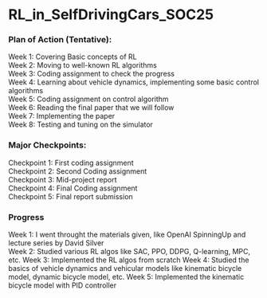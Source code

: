 # RL_in_SelfDrivingCars_SOC25

### Plan of Action (Tentative): <br/>
Week 1: Covering Basic concepts of RL <br/>
Week 2: Moving to well-known RL algorithms <br/>
Week 3: Coding assignment to check the progress <br/>
Week 4: Learning about vehicle dynamics, implementing some basic control algorithms <br/>
Week 5: Coding assignment on control algorithm <br/>
Week 6: Reading the final paper that we will follow <br/>
Week 7: Implementing the paper <br/>
Week 8: Testing and tuning on the simulator <br/>

### Major Checkpoints: <br/>
Checkpoint 1: First coding assignment <br/> 
Checkpoint 2: Second Coding assignment <br/>
Checkpoint 3: Mid-project report <br/>
Checkpoint 4: Final Coding assignment <br/>
Checkpoint 5: Final report submission

### Progress
Week 1: I went throught the materials given, like OpenAI SpinningUp and lecture series by David Silver <br/>
Week 2: Studied various RL algos like SAC, PPO, DDPG, Q-learning, MPC, etc.
Week 3: Implemented the RL algos from scratch
Week 4: Studied the basics of vehicle dynamics and vehicular models like kinematic bicycle model, dynamic bicycle model, etc.
Week 5: Implemented the kinematic bicycle model with PID controller

